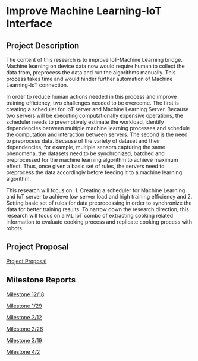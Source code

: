 # Improve Machine Learning-IoT Interface

## Project Description

The content of this research is to improve IoT-Machine Learning bridge. Machine learning on device data now would require human to collect the data from, preprocess the data and run the algorithms manually. This process takes time and would hinder further automation of Machine Learning-IoT connection.

In order to reduce human actions needed in this process and improve training efficiency, two challenges needed to be overcome. The first is creating a scheduler for IoT server and Machine Learning Server. Because two servers will be executing computationally expensive operations, the scheduler needs to preemptively estimate the workload, identify dependencies between multiple machine learning processes and schedule the computation and interaction between servers. The second is the need to preprocess data. Because of the variety of dataset and their dependencies, for example, multiple sensors capturing the same phenomena, the datasets need to be synchronized, batched and preprocessed for the machine learning algorithm to achieve maximum effect. Thus, once given a basic set of rules, the servers need to preprocess the data accordingly before feeding it to a machine learning algorithm.

This research will focus on: 1. Creating a scheduler for Machine Learning and IoT server to achieve low server load and high training efficiency and 2. Setting basic set of rules for data preprocessing in order to synchronize the data for better training results. To narrow down the research direction, this research will focus on a ML IoT combo of extracting cooking related information to evaluate cooking process and replicate cooking process with robots.


## Project Proposal
[Project Proposal](/docs/WrittenProposal.pdf)

## Milestone Reports
[Milestone 12/18](/docs/MilestoneReport1.pdf)

[Milestone 1/29](/docs/MilestoneReport2.pdf)

[Milestone 2/12](/docs/MilestoneReport3.pdf)

[Milestone 2/26](/docs/MilestoneReport4.pdf)

[Milestone 3/19](/docs/MilestoneReport5.pdf)

[Milestone 4/2](/docs/MilestoneReport6.pdf)
